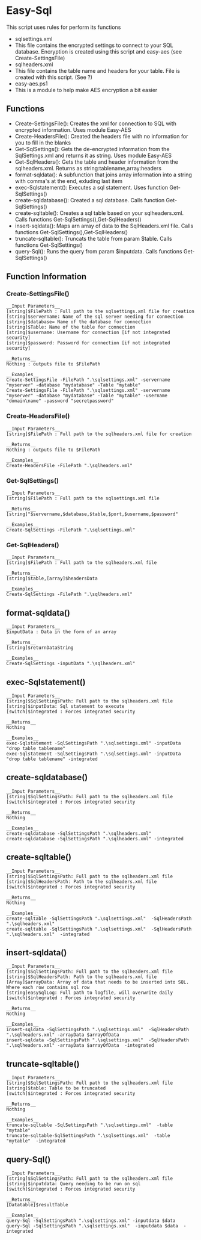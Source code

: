 # Easy-Sql
This script uses rules for perform its functions
- sqlsettings.xml
 - This file contains the encrypted settings to connect to your SQL database. Encryption is created using this script and easy-aes (see Create-SettingsFile)
- sqlheaders.xml
 - This file contains the table name and headers for your table. File is created with this script. (See ?)
- easy-aes.ps1
 - This is a module to help make AES encryption a bit easier

## Functions
- Create-SettingsFile():  Creates the xml for connection to SQL with encrypted information. Uses module Easy-AES
- Create-HeadersFile(): Created the headers file with no information for you to fill in the blanks
- Get-SqlSettings(): Gets the de-encrypted information from the SqlSettings.xml and returns it as  string. Uses module Easy-AES
- Get-SqlHeaders(): Gets the table and header information from the sqlheaders.xml. Returns as string:tablename,array:headers
- format-sqldata(): A subfunction that joins array information into a string with comma's at the end, exluding last item
- exec-Sqlstatement(): Executes a sql statement. Uses function Get-SqlSettings()
- create-sqldatabase(): Created a sql database. Calls function Get-SqlSettings()
- create-sqltable(): Creates a sql table based on your sqlheaders.xml. Calls functions  Get-SqlSettings(),Get-SqlHeaders()
- insert-sqldata(): Maps arn array of data to the SqlHeaders.xml file. Calls functions  Get-SqlSettings(),Get-SqlHeaders()
- truncate-sqltable(): Truncats the table from param $table. Calls functions  Get-SqlSettings()
- query-Sql(): Runs the query from param $inputdata. Calls functions  Get-SqlSettings()

## Function Information

### Create-SettingsFile()
	__Input Parameters__
	[string]$FilePath : Full path to the sqlsettings.xml file for creation
    [string]$servername: Name of the sql server needing for connection
    [string]$database= Name of the database for connection
    [string]$Table: Name of the table for connection
    [string]$username: Username for connection [if not integrated security]
    [string]$password: Password for connection [if not integrated security]
	
	__Returns__
	Nothing : outputs file to $FilePath
	
	__Examples__
	Create-SettingsFile -FilePath ".\sqlsettings.xml" -servername "myserver" -database "mydatabase" -Table "mytable" 
	Create-SettingsFile -FilePath ".\sqlsettings.xml" -servername "myserver" -database "mydatabase" -Table "mytable" -username "domain\name" -password "secretpassword"
	
### Create-HeadersFile()	
	__Input Parameters__
	[string]$FilePath : Full path to the sqlheaders.xml file for creation
	
	__Returns__
	Nothing : outputs file to $FilePath
	
	__Examples__
	Create-HeadersFile -FilePath ".\sqlheaders.xml"

### Get-SqlSettings()	
	__Input Parameters__
	[string]$FilePath : Full path to the sqlsettings.xml file
	
	__Returns__
	[string]"$servername,$database,$table,$port,$username,$password"
	
	__Examples__
	Create-SqlSettings -FilePath ".\sqlsettings.xml"

### Get-SqlHeaders()	
	__Input Parameters__
	[string]$FilePath : Full path to the sqlheaders.xml file

	__Returns__
	[string]$table,[array]$headersData
	
	__Examples__
	Create-SqlSettings -FilePath ".\sqlheaders.xml"
	
## format-sqldata()
	__Input Parameters__
	$inputData : Data in the form of an array

	__Returns__
	[string]$returnDataString
	
	__Examples__
	Create-SqlSettings -inputData ".\sqlheaders.xml"
	
## exec-Sqlstatement()
	__Input Parameters__
	[string]$SqlSettingsPath: Full path to the sqlheaders.xml file 
    [string]$inputData: Sql statement to execute
    [switch]$integrated : Forces integrated security

	__Returns__
	Nothing
	
	__Examples__
	exec-Sqlstatement -SqlSettingsPath ".\sqlsettings.xml" -inputData "drop table tablename"
	exec-Sqlstatement -SqlSettingsPath ".\sqlsettings.xml" -inputData "drop table tablename" -integrated
	
## create-sqldatabase()
	__Input Parameters__
	[string]$SqlSettingsPath: Full path to the sqlheaders.xml file 
    [switch]$integrated : Forces integrated security

	__Returns__
	Nothing
	
	__Examples__
	create-sqldatabase -SqlSettingsPath ".\sqlheaders.xml" 
	create-sqldatabase -SqlSettingsPath ".\sqlheaders.xml" -integrated
	
## create-sqltable()
	__Input Parameters__
	[string]$SqlSettingsPath: Full path to the sqlheaders.xml file 
	[string]$SqlHeadersPath: Path to the sqlheaders.xml file
    [switch]$integrated : Forces integrated security

	__Returns__
	Nothing
	
	__Examples__
	create-sqltable -SqlSettingsPath ".\sqlsettings.xml"  -SqlHeadersPath ".\sqlheaders.xml" 
	create-sqltable -SqlSettingsPath ".\sqlsettings.xml"  -SqlHeadersPath ".\sqlheaders.xml"  -integrated
	
## insert-sqldata()
	__Input Parameters__
	[string]$SqlSettingsPath: Full path to the sqlheaders.xml file 
	[string]$SqlHeadersPath: Path to the sqlheaders.xml file
	[Array]$arrayData: Array of data that needs to be inserted into SQL. Where each row contains sql row
	[string]easySqlLog: Full path to logfile, will overwrite daily
    [switch]$integrated : Forces integrated security

	__Returns__
	Nothing
	
	__Examples__
	insert-sqldata -SqlSettingsPath ".\sqlsettings.xml"  -SqlHeadersPath ".\sqlheaders.xml" -arrayData $arrayOfData
	insert-sqldata -SqlSettingsPath ".\sqlsettings.xml"  -SqlHeadersPath ".\sqlheaders.xml" -arrayData $arrayOfData  -integrated
	
## truncate-sqltable()
	__Input Parameters__
	[string]$SqlSettingsPath: Full path to the sqlheaders.xml file 
	[string]$table: Table to be truncated
    [switch]$integrated : Forces integrated security

	__Returns__
	Nothing
	
	__Examples__
	truncate-sqltable -SqlSettingsPath ".\sqlsettings.xml"  -table "mytable"
	truncate-sqltable-SqlSettingsPath ".\sqlsettings.xml"  -table "mytable"  -integrated
	
## query-Sql()
	__Input Parameters__
	[string]$SqlSettingsPath: Full path to the sqlheaders.xml file 
	[string]$inputdata: Query needing to be run on sql
    [switch]$integrated : Forces integrated security

	__Returns__
	[Datatable]$resultTable
	
	__Examples__
	query-Sql -SqlSettingsPath ".\sqlsettings.xml" -inputdata $data 
	query-Sql -SqlSettingsPath ".\sqlsettings.xml"  -inputdata $data  -integrated